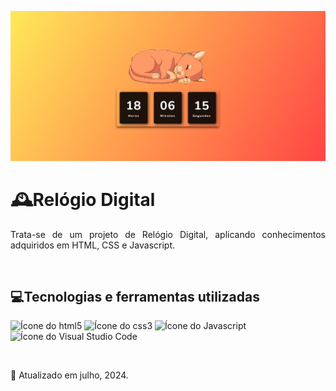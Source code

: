 <p align="center">
  <img loading="lazy" src="assets/img/capa-projetoRelogioDigital.jpeg"  width="600" height="auto"  alt="Capa do projeto 'Lâmpada'"/>
</p>

<h1>🕰️Relógio Digital</h1>
<p align="justify"> 
  Trata-se de um projeto de Relógio Digital, aplicando conhecimentos adquiridos em HTML, CSS e Javascript.
</p><br>

<h2>💻Tecnologias e ferramentas utilizadas</h2>
<p>
  <img loading="lazy" src="https://cdn.jsdelivr.net/gh/devicons/devicon@latest/icons/html5/html5-original.svg" width="40" height="40" alt="Ícone do html5"/> 
  <img loading="lazy" src="https://cdn.jsdelivr.net/gh/devicons/devicon@latest/icons/css3/css3-original.svg" width="40" height="40" alt="Ícone do css3"/> 
  <img src="https://cdn.jsdelivr.net/gh/devicons/devicon@latest/icons/javascript/javascript-original.svg" width="40" height="40" alt="Ícone do Javascript"/>   
  <img loading="lazy" src="https://cdn.jsdelivr.net/gh/devicons/devicon@latest/icons/vscode/vscode-original.svg" width="40" height="40" alt="Ícone do Visual Studio Code"/>        
</p><br>

<p>📆 Atualizado em julho, 2024.</p><br>
